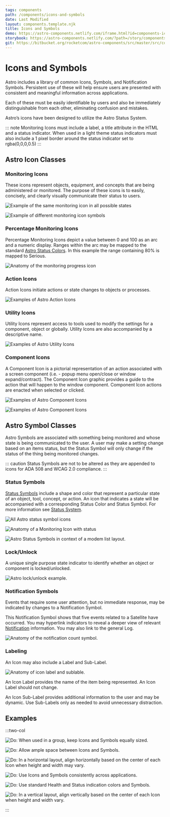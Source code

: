 ```yaml
---
tags: components
path: /components/icons-and-symbols
date: Last Modified
layout: components.template.njk
title: Icons and Symbols
demo: https://astro-components.netlify.com/iframe.html?id=components-icons-symbols--monitoring-icon-set
storybook: https://astro-components.netlify.com/?path=/story/components-icons-symbols--monitoring-icon-set
git: https://bitbucket.org/rocketcom/astro-components/src/master/src/components/rux-icon/
---
```


# Icons and Symbols

Astro includes a library of common Icons, Symbols, and Notification Symbols. Persistent use of these will help ensure users are presented with consistent and meaningful information across applications.

Each of these must be easily identifiable by users and also be immediately distinguishable from each other, eliminating confusion and mistakes.

Astro’s icons have been designed to utilize the Astro Status System.

::: note
Monitoring Icons must include a label, a title attribute in the HTML and a status indicator. When used in a light theme status indicators must also include a 1 pixel border around the status indicator set to rgba(0,0,0,0.5)
:::

## Astro Icon Classes

### Monitoring Icons

These icons represent objects, equipment, and concepts that are being administered or monitored. The purpose of these icons is to easily, concisely, and clearly visually communicate their status to users.

![Example of the same monitoring icon in all possible states](/img/components/icons-monitoring-1.png 'Example of the same monitoring icon in all possible states')

![Example of different monitoring icon symbols](/img/components/icons-monitoring-2.png 'Example of different monitoring icon symbols')

### Percentage Monitoring Icons

Percentage Monitoring Icons depict a value between 0 and 100 as an arc and a numeric display. Ranges within the arc may be mapped to the standard [Astro Status Colors](/design-guidelines/status-system). In this example the range containing 80% is mapped to Serious.

![Anatomy of the monitoring progress icon](/img/components/percentage-monitoring-graphic-cms.png 'Anatomy of the monitoring progress icon')

### Action Icons

Action Icons initiate actions or state changes to objects or processes.

![Examples of Astro Action Icons](/img/components/icons-action.png 'Examples of Astro Action Icons')

### Utility Icons

Utility Icons represent access to tools used to modify the settings for a component, object or globally. Utility Icons are also accompanied by a descriptive name.

![Examples of Astro Utility Icons](/img/components/icons-utility.png 'Examples of Astro Utility Icons')

### Component Icons

A Component Icon is a pictorial representation of an action associated with a screen component (i.e. - popup menu open/close or window expand/contract). The Component Icon graphic provides a guide to the action that will happen to the window component. Component Icon actions are enacted when selected or clicked.

![Examples of Astro Component Icons](/img/components/icons-component-1.png 'Examples of Astro Component Icons')

![Examples of Astro Component Icons](/img/components/icons-component-2.png 'Examples of Astro Component Icons')

## Astro Symbol Classes

Astro Symbols are associated with something being monitored and whose state is being communicated to the user. A user may make a setting change based on an items status, but the Status Symbol will only change if the status of the thing being monitored changes.

::: caution
Status Symbols are not to be altered as they are appended to icons for ADA 508 and WCAG 2.0 compliance.
:::

### Status Symbols

[Status Symbols](/components/status-symbol) include a shape and color that represent a particular state of an object, tool, concept, or action. An icon that indicates a state will be accompanied with a corresponding Status Color and Status Symbol. For more information see [Status System](/design-guidelines/status-system).

![All Astro status symbol icons](/img/components/icons-status-symbols-1.png 'All Astro status symbol icons')

![Anatomy of a Monitoring Icon with status](/img/components/icons-status-symbols-2.png 'Anatomy of a Monitoring Icon with status')

![Astro Status Symbols in context of a modem list layout.](/img/components/icons-symbols-modems.png 'Astro Status Symbols in context of a modem list layout.')

### Lock/Unlock

A unique single purpose state indicator to identify whether an object or component is locked/unlocked.

![Astro lock/unlock example.](/img/components/icons-lock-unlock.png 'Astro lock/unlock example.')

### Notification Symbols

Events that require some user attention, but no immediate response, may be indicated by changes to a Notification Symbol.

This Notification Symbol shows that five events related to a Satellite have occurred. You may hyperlink indicators to reveal a deeper view of relevant [Notification](/design-guidelines/notifications) information. You may also link to the general Log.

![Anatomy of the notification count symbol.](/img/components/notification-symbols.png 'Anatomy of the notification count symbol.')

### Labeling

An Icon may also include a Label and Sub-Label.

![Anatomy of icon label and sublable.](/img/components/icons-labeling.png 'Anatomy of icon label and sublable.')

An Icon Label provides the name of the item being represented. An Icon Label should not change.

An Icon Sub-Label provides additional information to the user and may be dynamic. Use Sub-Labels only as needed to avoid unnecessary distraction.

## Examples

:::two-col

![Do: When used in a group, keep Icons and Symbols equally sized.](/img/components/icons-do-1.png 'Do: When used in a group, keep Icons and Symbols equally sized.')

![Do: Allow ample space between Icons and Symbols.](/img/components/icons-do-2.png 'Do: Allow ample space between Icons and Symbols.')

![Do:  In a horizontal layout, align horizontally based on the center of each Icon when height and width may vary.](/img/components/icons-do-3.png 'Do:  In a horizontal layout, align horizontally based on the center of each Icon when height and width may vary.')

![Do: Use Icons and Symbols consistently across applications.](/img/components/icons-do-4.png 'Do: Use Icons and Symbols consistently across applications.')

![Do:  Use standard Health and Status indication colors and Symbols.](/img/components/icons-do-5.png 'Do:  Use standard Health and Status indication colors and Symbols.')

![Do: In a vertical layout, align vertically based on the center of each Icon when height and width vary.](/img/components/icons-do-6.png 'Do: In a vertical layout, align vertically based on the center of each Icon when height and width vary.')

:::
